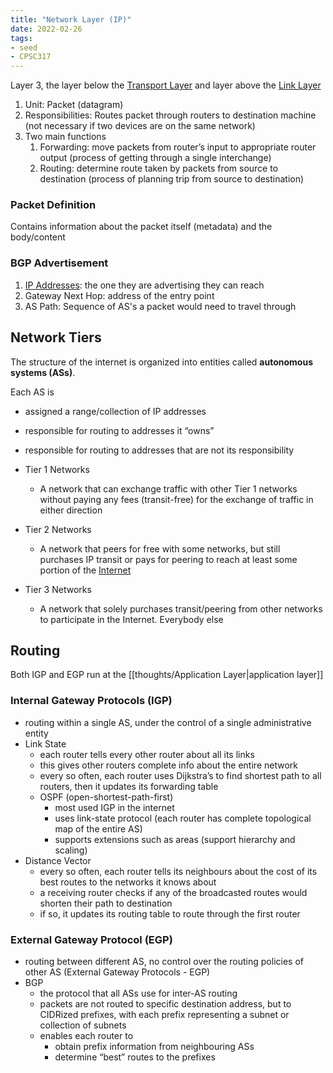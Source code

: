 ```yaml
---
title: "Network Layer (IP)"
date: 2022-02-26
tags:
- seed
- CPSC317
---
```


Layer 3, the layer below the [Transport Layer](thoughts/Transport%20Layer.md) and layer above the [Link Layer](thoughts/Link%20Layer.md)
1. Unit: Packet (datagram)
2. Responsibilities: Routes packet through routers to destination machine (not necessary if two devices are on the same network)
3. Two main functions
	1. Forwarding: move packets from router’s input to appropriate router output (process of getting through a single interchange)
	2. Routing: determine route taken by packets from source to destination (process of planning trip from source to destination)

### Packet Definition
Contains information about the packet itself (metadata) and the body/content

### BGP Advertisement
1. [IP Addresses](thoughts/IP%20Addresses.md): the one they are advertising they can reach
2. Gateway Next Hop: address of the entry point
3. AS Path: Sequence of AS's a packet would need to travel through

## Network Tiers
The structure of the internet is organized into entities called **autonomous systems (ASs)**.

Each AS is
-   assigned a range/collection of IP addresses
-   responsible for routing to addresses it “owns”
-   responsible for routing to addresses that are not its responsibility

- Tier 1 Networks
	- A network that can exchange traffic with other Tier 1 networks without paying any fees (transit-free) for the exchange of traffic in either direction
- Tier 2 Networks
	- A network that peers for free with some networks, but still purchases IP transit or pays for peering to reach at least some portion of the [Internet](thoughts/Internet.md)
- Tier 3 Networks
	- A network that solely purchases transit/peering from other networks to participate in the Internet. Everybody else

## Routing
Both IGP and EGP run at the [[thoughts/Application Layer|application layer]]

### Internal Gateway Protocols (IGP)
- routing within a single AS, under the control of a single administrative entity
-  Link State
    -  each router tells every other router about all its links
    -  this gives other routers complete info about the entire network
    -  every so often, each router uses Dijkstra’s to find shortest path to all routers, then it updates its forwarding table
    - OSPF (open-shortest-path-first)
	    -  most used IGP in the internet
		-   uses link-state protocol (each router has complete topological map of the entire AS)
		-   supports extensions such as areas (support hierarchy and scaling)
-  Distance Vector
    -  every so often, each router tells its neighbours about the cost of its best routes to the networks it knows about
    -  a receiving router checks if any of the broadcasted routes would shorten their path to destination
    -  if so, it updates its routing table to route through the first router

### External Gateway Protocol (EGP)
- routing between different AS, no control over the routing policies of other AS (External Gateway Protocols - EGP)
- BGP
	-  the protocol that all ASs use for inter-AS routing
	-   packets are not routed to specific destination address, but to CIDRized prefixes, with each prefix representing a subnet or collection of subnets
	-   enables each router to
	    -   obtain prefix information from neighbouring ASs
	    -   determine “best” routes to the prefixes